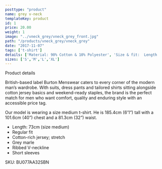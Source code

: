 ```yaml
---
posttype: "product"
name: grey v-neck
templateKey: product
id: 1
price: 20.00
weight: 1
image: "../vneck_grey/vneck_grey_front.jpg"
path: "/products/vneck_grey/vneck_grey"
date: "2017-11-07"
tags: ['t-shirt']
details: ['Material: 90% Cotton & 10% Polyester', 'Size & fit:  Length: 73cm','Care: Warm machine wash. Do not tumble dry.']
sizes: ['S','M','L','XL']
---
```


<!-- ![alt text](/products/black_100_polo/black_100_polo.jpg) -->





Product details

British-based label Burton Menswear caters to every corner of the modern man’s wardrobe. With suits, dress pants and tailored shirts sitting alongside cotton jersey basics and weekend-ready staples, the brand is the perfect match for men who want comfort, quality and enduring style with an accessible price tag.

Our model is wearing a size medium t-shirt. He is 185.4cm (6’1”) tall with a 101.6cm (40”) chest and a 81.3cm (32”) waist.

- Length: 73cm (size medium)
- Regular fit
- Cotton-rich jersey; stretch
- Grey marle
- Ribbed V-neckline
- Short sleeves

SKU: BU077AA32SBN



